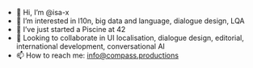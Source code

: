 - 👋 Hi, I’m @isa-x
- 👀 I’m interested in l10n, big data and language, dialogue design, LQA
- 🌱 I’ve just started a Piscine at 42
- 💞️ Looking to collaborate in UI localisation, dialogue design, editorial, international development, conversational AI
- 📫 How to reach me: info@compass.productions

<!---
isa-x/isa-x is a ✨ special ✨ repository because its `README.md` (this file) appears on your GitHub profile.
You can click the Preview link to take a look at your changes.
--->
